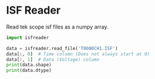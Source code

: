 # ISF Reader

Read tek scope isf files as a numpy array.

```python
import isfreader

data = isfreader.read_file('T0000CH1.ISF')
data[:, 0]  # Time column (Does not always start at 0)
data[:, 1]  # Data (Voltage) column
print(data.shape)
print(data.dtype)

```
